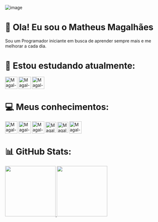 ![image](https://github.com/user-attachments/assets/43834e33-95e4-4996-88bc-dc10b128cccc) 
# 👋 Ola! Eu sou o Matheus Magalhães
Sou um Programador iniciante em busca de aprender sempre mais e me melhorar a cada dia.

# 📖 Estou estudando atualmente:
<div alt="Meus Estudos" style="display: inline_block;">
<img align="center" alt="Magal-Flutter" heigth="40" width="40" src="https://cdn.jsdelivr.net/gh/devicons/devicon@latest/icons/flutter/flutter-plain.svg"/>
<img align="center" alt="Magal-GitHub" heigth="40" width="40" src="https://cdn.jsdelivr.net/gh/devicons/devicon@latest/icons/nextjs/nextjs-original.svg"/>
<img align="center" alt="Magal-GitHub" heigth="40" width="40" src="https://cdn.jsdelivr.net/gh/devicons/devicon@latest/icons/swift/swift-original.svg"/>
</div>

# 💻 Meus conhecimentos:
<div alt="Meus Conhecimentos" style="display: inline_block;">
<img align="center" alt="Magal-Flutter" heigth="40" width="40" src="https://cdn.jsdelivr.net/gh/devicons/devicon@latest/icons/flutter/flutter-plain.svg"/>
<img align="center" alt="Magal-GitHub" heigth="40" width="40" src="https://cdn.jsdelivr.net/gh/devicons/devicon@latest/icons/nestjs/nestjs-original.svg"/>
<img align="center" alt="Magal-GitHub" heigth="40" width="40" src="https://cdn.jsdelivr.net/gh/devicons/devicon@latest/icons/github/github-original.svg"/>
<img align="center" alt="Magal-Html" heigth="40" width="35" src="https://cdn.jsdelivr.net/gh/devicons/devicon@latest/icons/html5/html5-original.svg"/>
<img align="center" alt="Magal-CSS" heigth="40" width="35" src="https://cdn.jsdelivr.net/gh/devicons/devicon@latest/icons/css3/css3-plain.svg"/>
<img align="center" alt="Magal-GitHub" heigth="40" width="40" src="https://cdn.jsdelivr.net/gh/devicons/devicon@latest/icons/java/java-original.svg"/>
</div>

# 📊 GitHub Stats:
<div>
<a href="https://github.com/Magalzin">
<img loading="lazy" height="165em" src="https://github-readme-stats.vercel.app/api/top-langs/?username=Magalzin&theme=radical&hide_border=false&include_all_commits=false&count_private=false&layout=compact">
<img loading="lazy" height="165em" src="https://github-readme-stats.vercel.app/api?username=Magalzin&show_icons=true&theme=radical&include_all_commits=true&count_private=true"/>
</div>


